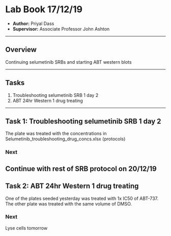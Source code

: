 # Lab Book 17/12/19
- **Author:** Priyal Dass
- **Supervisor:** Associate Professor John Ashton
------------------------------------------------------------------
## Overview

Continuing selumetinib SRBs and starting ABT western blots

------------------------------------------------------------------
## Tasks

1. Troubleshooting selumetinib SRB 1 day 2
2. ABT 24hr Western 1 drug treating

------------------------------------------------------------------
## Task 1: Troubleshooting selumetinib SRB 1 day 2

The plate was treated with the concentrations in Selumetinib_troubleshooting_drug_concs.xlsx (protocols)

### Next
Continue with rest of SRB protocol on 20/12/19
------------------------------------------------------------------
## Task 2: ABT 24hr Western 1 drug treating

One of the plates seeded yesterday was treated with 1x IC50 of ABT-737. The other plate was treated with the same volume of DMSO.

### Next
Lyse cells tomorrow

